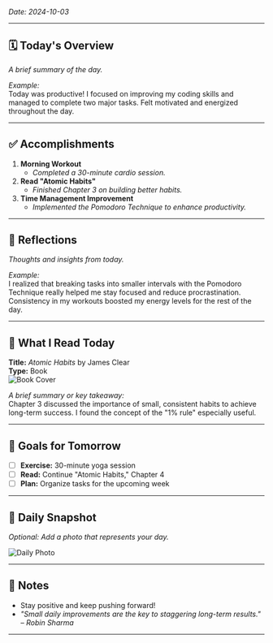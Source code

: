 
*Date: 2024-10-03*

---

## 🗓️ **Today's Overview**

_A brief summary of the day._

*Example:*  
Today was productive! I focused on improving my coding skills and managed to complete two major tasks. Felt motivated and energized throughout the day.

---

## ✅ **Accomplishments**

1. **Morning Workout**
   - *Completed a 30-minute cardio session.*
2. **Read "Atomic Habits"**
   - *Finished Chapter 3 on building better habits.*
3. **Time Management Improvement**
   - *Implemented the Pomodoro Technique to enhance productivity.*

---

## 🌱 **Reflections**

_Thoughts and insights from today._

*Example:*  
I realized that breaking tasks into smaller intervals with the Pomodoro Technique really helped me stay focused and reduce procrastination. Consistency in my workouts boosted my energy levels for the rest of the day.

---
## 📖 **What I Read Today**

**Title:** *Atomic Habits* by James Clear  
**Type:** Book  
![Book Cover](https://your-image-url.com/book-cover.jpg)

*A brief summary or key takeaway:*  
Chapter 3 discussed the importance of small, consistent habits to achieve long-term success. I found the concept of the "1% rule" especially useful.

---

## 🎯 **Goals for Tomorrow**

- [ ] **Exercise:** 30-minute yoga session
- [ ] **Read:** Continue "Atomic Habits," Chapter 4
- [ ] **Plan:** Organize tasks for the upcoming week

---

## 📸 **Daily Snapshot**

_Optional: Add a photo that represents your day._

![Daily Photo](https://your-image-url.com/photo.jpg)

---

## 📝 **Notes**

- Stay positive and keep pushing forward!
- *"Small daily improvements are the key to staggering long-term results." – Robin Sharma*

---